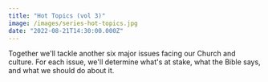 ```yaml
---
title: "Hot Topics (vol 3)"
image: /images/series-hot-topics.jpg
date: "2022-08-21T14:30:00.000Z"
---
```

Together we'll tackle another six major issues facing our Church and culture. For each issue, we'll determine what's at stake, what the Bible says, and what we should do about it.